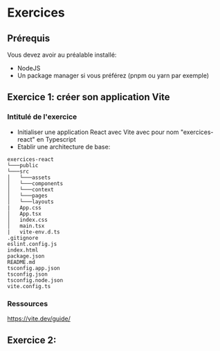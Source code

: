 # Exercices

## Prérequis

Vous devez avoir au préalable installé:

- NodeJS
- Un package manager si vous préférez (pnpm ou yarn par exemple)

## Exercice 1: créer son application Vite

### Intitulé de l'exercice

- Initialiser une application React avec Vite avec pour nom "exercices-react" en Typescript
- Etablir une architecture de base:

```
exercices-react
└───public
└───src
│   └───assets       
│   └───components
│   └───context
│   └───pages
│   └───layouts
|   App.css
│   App.tsx
│   index.css
│   main.tsx
|   vite-env.d.ts
.gitignore
eslint.config.js
index.html
package.json
README.md
tsconfig.app.json
tsconfig.json
tsconfig.node.json
vite.config.ts
```

### Ressources

https://vite.dev/guide/

## Exercice 2: 
